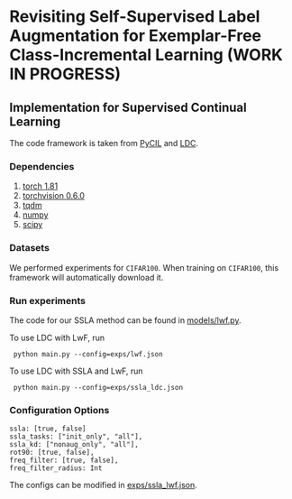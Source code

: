 # Revisiting Self-Supervised Label Augmentation for Exemplar-Free Class-Incremental Learning (WORK IN PROGRESS)


## Implementation for Supervised Continual Learning

The code framework is taken from [PyCIL](https://github.com/G-U-N/PyCIL) and [LDC](https://github.com/alviur/ldc).

### Dependencies
1. [torch 1.81](https://github.com/pytorch/pytorch)
2. [torchvision 0.6.0](https://github.com/pytorch/vision)
3. [tqdm](https://github.com/tqdm/tqdm)
4. [numpy](https://github.com/numpy/numpy)
5. [scipy](https://github.com/scipy/scipy)

### Datasets

We performed experiments for `CIFAR100`. When training on `CIFAR100`, this framework will automatically download it.

### Run experiments

The code for our SSLA method can be found in [models/lwf.py](https://github.com/arimitsu06/revisit_ssla/blob/main/models/lwf.py).

To use LDC with LwF, run

   ```
    python main.py --config=exps/lwf.json
   ```

To use LDC with SSLA and LwF, run

   ```
    python main.py --config=exps/ssla_ldc.json
   ```

### Configuration Options

```
ssla: [true, false]
ssla_tasks: ["init_only", "all"],
ssla_kd: ["nonaug_only", "all"],
rot90: [true, false],
freq_filter: [true, false],
freq_filter_radius: Int
```

The configs can be modified in [exps/ssla_lwf.json](https://github.com/arimitsu06/revisit_ssla/blob/main/exps/ssla_lwf.json).